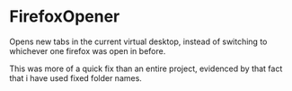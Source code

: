 # FirefoxOpener
Opens new tabs in the current virtual desktop, instead of switching to whichever one firefox was open in before.

This was more of a quick fix than an entire project, evidenced by that fact that i have used fixed folder names.

